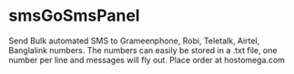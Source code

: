 # smsGoSmsPanel
 Send Bulk automated SMS to Grameenphone, Robi, Teletalk, Airtel, Banglalink numbers. The numbers can easily be stored in a .txt file, one number per line and messages will fly out. Place order at hostomega.com
